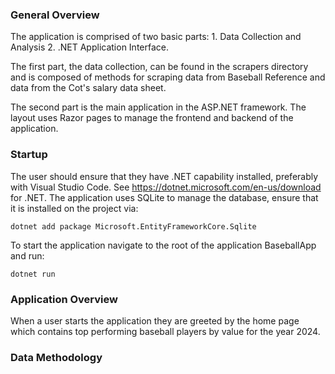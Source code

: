 ### General Overview

The application is comprised of two basic parts: 1. Data Collection and Analysis 2. .NET Application Interface.

The first part, the data collection, can be found in the scrapers directory and is composed of methods for scraping data from Baseball Reference and data from the Cot's salary data sheet. 

The second part is the main application in the ASP.NET framework. The layout uses Razor pages to manage the frontend and backend of the application. 

### Startup
The user should ensure that they have .NET capability installed, preferably with Visual Studio Code. See https://dotnet.microsoft.com/en-us/download for .NET. The application uses SQLite to manage the database, ensure that it is installed on the project via:

```dotnet add package Microsoft.EntityFrameworkCore.Sqlite```

To start the application navigate to the root of the application BaseballApp and run:

```dotnet run```

### Application Overview
When a user starts the application they are greeted by the home page which contains top performing baseball players by value for the year 2024.



### Data Methodology
